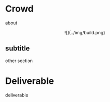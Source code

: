 # Crowd

about

<center>
  ![](../img/build.png)  
</center>

## subtitle

other section

# Deliverable

deliverable
